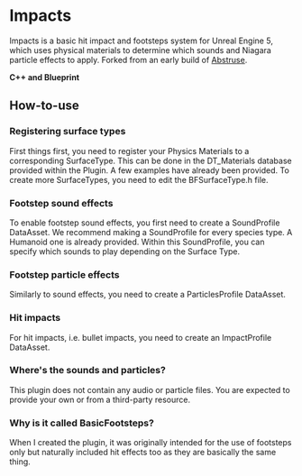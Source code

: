 # Impacts
Impacts is a basic hit impact and footsteps system for Unreal Engine 5, which uses physical materials to determine which sounds and Niagara particle effects to apply. Forked from an early build of [Abstruse](https://vixentail.com/abstruse).

**C++ and Blueprint**

## How-to-use
### Registering surface types
First things first, you need to register your Physics Materials to a corresponding SurfaceType. This can be done in the DT_Materials database provided within the Plugin. A few examples have already been provided. To create more SurfaceTypes, you need to edit the BFSurfaceType.h file.

### Footstep sound effects
To enable footstep sound effects, you first need to create a SoundProfile DataAsset. We recommend making a SoundProfile for every species type. A Humanoid one is already provided.
Within this SoundProfile, you can specify which sounds to play depending on the Surface Type.

### Footstep particle effects
Similarly to sound effects, you need to create a ParticlesProfile DataAsset.

### Hit impacts
For hit impacts, i.e. bullet impacts, you need to create an ImpactProfile DataAsset.

### Where's the sounds and particles?
This plugin does not contain any audio or particle files. You are expected to provide your own or from a third-party resource.

### Why is it called BasicFootsteps?
When I created the plugin, it was originally intended for the use of footsteps only but naturally included hit effects too as they are basically the same thing.
